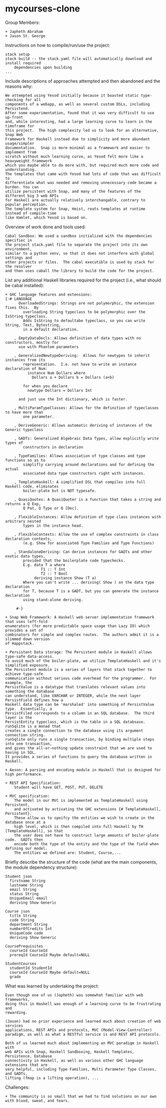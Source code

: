 # mycourses-clone

Group Members:
	  
    + Japheth Abraham
    + Jason St. George


Instructions on how to compile/run/use the project:
    
    stack setup
    stack build -- the stack.yaml file will automatically download and install required 
    	dependencies upon building
    ...

Include descriptions of approaches attempted and then abandoned and the reasons why:
	
	We attempted using Yesod initially because it boasted static type-checking for all
	components of a webapp, as well as several custom DSLs, including Persistend. 
	After some experimentation, found that it was very difficult to use up-front 
	and, while interesting, had a large learning curve to learn in the timeframe for 
	this project.  The high complexity led us to look for an alternative, Snap Web 
	Framework for Haskell instead due to simplicity and more abundant usage/simpler 
	documentation.  Snap is more minimal as a framework and easier to implement from 
	scratch without much learning curve, as Yesod felt more like a heavyweight framework 
	which you maybe able to do more with, but required much more code and understanding.  
	The templates that came with Yesod had lots of code that was difficult to 
	differentiate what was needed and removing unnecessary code became a burden. You can
	utilize persistent with Snap, and many of the features of the different big 3 web APIs
	for Haskell are actually relatively interchangable, contrary to popular perception. 
	The template system for Snap, Heist, reats templates at runtime instead of compile-time
	like Hamlet, which Yesod is based on.

Overview of work done and tools used:

	Cabal Sandbox: We used a sandbox initialized with the dependencies specifiec in 
	the project stack.yaml file to separate the project into its own environment, 
	similar to a python venv, so that it does not interfere with global settings and 
	other projects or files.  The cabal executible is used by stack for the resolver 
	and then uses caball the library to build the code for the project.

List any additional Haskell libraries required for the project (i.e., what should be cabal installed):

	+ GHC language features and extensions:
	{-# LANGUAGE
		  OverloadedStrings: Strings are not polymorphic, the extension fixes this.  By 
		    overloading String typeclass to be polymorphic over the IsString typeclass.  
		    Adds IsString to defaultabe typeclass, so you can write String, Text, Bytestring, 
		    in a default declaration.

		, EmptyDataDecls: Allows definition of data types with no constructors, mostly for 
		  use with Phantom parameters

		, GeneralizedNewtypeDeriving:  Allows for newtypes to inherit instances from its 
		    representation.  I.e. not have to write an instance declaration of Num:
			  instance Num Dollars where
			    Dollars a + Dollars b = Dollars (a+b)

			for when you declare
			  newtype Dollars = Dollars Int

		  and just use the Int dictionary, which is faster. 

		, MultiParamTypeClasses: Allows for the definition of typeclasses to have more than 
			one parameter.
		
		, DeriveGeneric: Allows automatic deriving of instances of the Generic typeclass
		
		, GADTs: Generalized Algebraic Data Types, allow explicitly write types of 
			constructors in declaration 
		
		, TypeFamilies: Allows association of type classes and type functions so as to 
			simplifly carrying around declarations and for defining the actual 
			associated data type constructors right with instances.
		
		, TemplateHaskell: A simplified DSL that compiles into full Haskell code, eliminates 
			boiler-plate but is NOT typesafe.
		
		, QuasiQuotes: A QuasiQuoter is a function that takes a string and returns a Q Exp, 
			Q Pat, Q Type or Q [Dec].
		
		, FlexibleInstances: Allow definition of type class instances with arbitrary nested 
			types in the instance head.
		
		, FlexibleContexts: Allow the use of complex constraints in class declaration contexts, 
			(e.g. Show for associated Type Families and Type Functions)
		
		, StandaloneDeriving: Can derive instances for GADTs and other exotic data types, 
			provided that the boilerplate code typechecks.
			E.g. data T a where
   				 	T1 :: T Int
   					T2 :: T Bool
				 deriving instance Show (T a)
			Where you can't write ... deriving( Show ) on the data type declaration 
			for T, because T is a GADT, but you can generate the instance declaration 
			using stand-alone deriving.

		 #-}

	+ Snap Web Framework: A Haskell web server implementation framework that uses left-fold 
	enumerators (for more predictable space usage than Lazy IO) which provides a set of
	combinators for simple and complex routes.  The authors admit it is a slimmed down version
	of Happstack.

	+ Persistent Data storage: The Persistent module in Haskell allows type-safe data-access.  
	To avoid much of the boiler-plate, we utilize TemplateHaskell and it's simplified exposure.  
	The Persistent module is a series of layers that stack together to achieve type-safe 
	communication without serious code overhead for the programmer.  For example, the 
	PersistValue is a datatype that translates relevant values into something the database 
	can understand, like VARCHAR or INTEGER, while the next layer PersistField defines how a 
	Haskell data type can be 'marshaled' into something of PersistValue type.  Essentially, a 
	PersistFiled corresponds to a column in an SQL database.  The third layer is the 
	PersistEntity typeclass, which is the table in a SQL databsase.  runSqlite is a monad that 
	creates a single connection to the database using its argument connection string.  
	runSqlite only runs a single transaction, by binding multiple steps into one transaction, 
	and gives the all-or-nothing update constraint that we are used to having in SQL.  
	It provides a series of functions to query the database written in Haskell.  

	+ Aeson: A parsing and encoding module in Haskell that is designed for high performance.

	+ REST API Specification:
		Student will have GET, POST, PUT, DELETE

	+ MVC specification:
		The model in our MVC is implemented as TemplateHaskell using Persistent, 
		and activated by activating the GHC extensions {# TemplateHaskell, Persistent}. 
		These allow us to speifcy the entities we wish to create in the database once at a 
		high level, which is then compiled into full Haskell by TH [TemplateHaskell], so that 
		the user does not have to construct large amounts of boiler-plate code.  GADTs then 
		encode both the type of the entity and the type of the field when defining our model.  
		The entities we defined are: Student, Course,...

Briefly describe the structure of the code (what are the main components, the module dependency structure):
 
    Student json
      firstname String
      lastname String
      email String
      status String
      UniqueEmail email
      deriving Show Generic

    Course json
      title String
      code String
      department String
      numberOfCredits Int
      UniqueCode code
      deriving Show Generic

    CoursePrequisites
      courseId CourseId
      prereqId CourseId Maybe default=NULL

    StudentCourses
      studentId StudentId
      courseId CourseId Maybe default=NULL
      grade  


What was learned by undertaking the project:

	Even though one of us (Japheth) was somewhat familiar with web frameworks,
	doing this in Haskell was enough of a learning curve to be frustrating and
	rewarding.

	(Jason) had no prior experience and learned much about creation of web services
	applications, REST APIs and protocols, MVC (Model-View-Controller)
	paradigm, as well as what a RESTful service is and REST API protocols.

	Both of us learned much about implementing an MVC paradigm in Haskell with
	web APIs with Snap, Haskell Sandboxing, Haskell Templates, Persistence, Database 
	connectivity in Haskell, as well as various other GHC language extensions that are 
	very helpful, including Type Families, Multi Parameter Type Classes, and GADTs, 
	lifting (fmap is a lifting operation), ...

Challenges:
  
    + The community is so small that we had to find solutions on our own with blood, sweat, and tears.
